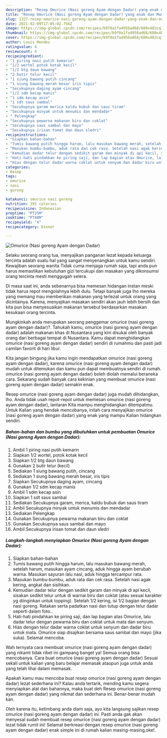 ```yaml
---
description: "Resep Omurice (Nasi goreng Ayam dengan Dadar) yang enak dan Mudah Dibuat"
title: "Resep Omurice (Nasi goreng Ayam dengan Dadar) yang enak dan Mudah Dibuat"
slug: 1327-resep-omurice-nasi-goreng-ayam-dengan-dadar-yang-enak-dan-mudah-dibuat
date: 2021-02-09T17:05:02.756Z
image: https://img-global.cpcdn.com/recipes/b9f0a1fa4956ad68/680x482cq70/omurice-nasi-goreng-ayam-dengan-dadar-foto-resep-utama.jpg
thumbnail: https://img-global.cpcdn.com/recipes/b9f0a1fa4956ad68/680x482cq70/omurice-nasi-goreng-ayam-dengan-dadar-foto-resep-utama.jpg
cover: https://img-global.cpcdn.com/recipes/b9f0a1fa4956ad68/680x482cq70/omurice-nasi-goreng-ayam-dengan-dadar-foto-resep-utama.jpg
author: Louis Mendez
ratingvalue: 4
reviewcount: 4
recipeingredient:
- "1 piring nasi putih kemarin"
- "1/2 wortel potok kotak kecil"
- "1/2 btg daun bawang"
- "2 butir telur kecil"
- "1 siung bawang putih cincang"
- "1 siung bawang merah besar iris tipis"
- "Secukupnya daging ayam cincang"
- "1/2 sdm kecap manis"
- "1 sdm kecap asin"
- "1 sdt saus sambal"
- "Secukupnya garam merica kaldu bubuk dan saus tiram"
- "Secukupnya minyak untuk menumis dan mendadar"
- " Pelengkap"
- "Secukupnya pewarna makanan biru dan coklat"
- "Secukupnya saus sambal dan mayo"
- "Secukupnya irisan tomat dan daun sledri"
recipeinstructions:
- "Siapkan bahan-bahan"
- "Tumis bawang putih hingga harum, lalu masukan bawang merah, setelah harum, masukan ayam cincang, aduk hingga ayam berubah warna. Masukan sayuran lalu nasi, aduk hingga tercampur rata."
- "Masukan bumbu-bumbu, aduk rata dan cek rasa. Setelah nasi agak kering, angkat dan sisihkan."
- "Kemudian dadar telur dengan sedikit garam dan minyak di api kecil, sisakan sedikit telur untuk di warnai biru dan coklat (atau sesuai karakter yg diinginkan untuk topping). Setelah 1/2 kering, isi 1/2 bagian dengan nasi goreng. Ratakan serta padatkan nasi dan tutup dengan telur dadar seperti dalam foto.."
- "Hati-hati pindahkan ke piring saji, dan lap bagian atas Omurice, lalu dadar telur dengan pewarna biru dan coklat untuk mata dan senyum."
- "Hias dengan telur dadar warna coklat untuk senyum dan dadar biru untuk mata. Omurice siap disajikan bersama saus sambal dan mayo (jika suka). Selamat mencoba."
categories:
- Resep
tags:
- omurice
- nasi
- goreng

katakunci: omurice nasi goreng 
nutrition: 291 calories
recipecuisine: Indonesian
preptime: "PT25M"
cooktime: "PT40M"
recipeyield: "4"
recipecategory: Dinner

---
```



![Omurice (Nasi goreng Ayam dengan Dadar)](https://img-global.cpcdn.com/recipes/b9f0a1fa4956ad68/680x482cq70/omurice-nasi-goreng-ayam-dengan-dadar-foto-resep-utama.jpg)

Selaku seorang orang tua, menyajikan panganan lezat kepada keluarga tercinta adalah suatu hal yang sangat menyenangkan untuk kamu sendiri. Kewajiban seorang  wanita Tidak cuma menjaga rumah saja, tapi anda pun harus memastikan kebutuhan gizi tercukupi dan masakan yang dikonsumsi orang tercinta mesti menggugah selera.

Di masa  saat ini, anda sebenarnya bisa memesan hidangan instan meski tidak harus repot mengolahnya lebih dulu. Tetapi banyak juga lho mereka yang memang mau memberikan makanan yang terlezat untuk orang yang dicintainya. Karena, menyajikan masakan sendiri akan jauh lebih bersih dan kita pun bisa menyesuaikan makanan tersebut berdasarkan masakan kesukaan orang tercinta. 



Mungkinkah anda merupakan seorang penggemar omurice (nasi goreng ayam dengan dadar)?. Tahukah kamu, omurice (nasi goreng ayam dengan dadar) adalah makanan khas di Nusantara yang kini disukai oleh banyak orang dari berbagai tempat di Nusantara. Kamu dapat menghidangkan omurice (nasi goreng ayam dengan dadar) sendiri di rumahmu dan pasti jadi camilan favorit di hari libur.

Kita jangan bingung jika kamu ingin mendapatkan omurice (nasi goreng ayam dengan dadar), karena omurice (nasi goreng ayam dengan dadar) mudah untuk ditemukan dan kamu pun dapat membuatnya sendiri di rumah. omurice (nasi goreng ayam dengan dadar) boleh diolah memalui beraneka cara. Sekarang sudah banyak cara kekinian yang membuat omurice (nasi goreng ayam dengan dadar) semakin enak.

Resep omurice (nasi goreng ayam dengan dadar) juga mudah dihidangkan, lho. Anda tidak usah repot-repot untuk memesan omurice (nasi goreng ayam dengan dadar), lantaran Kita mampu menghidangkan ditempatmu. Untuk Kalian yang hendak mencobanya, inilah cara menyajikan omurice (nasi goreng ayam dengan dadar) yang enak yang mampu Kalian hidangkan sendiri.

<!--inarticleads1-->

##### Bahan-bahan dan bumbu yang dibutuhkan untuk pembuatan Omurice (Nasi goreng Ayam dengan Dadar):

1. Ambil 1 piring nasi putih kemarin
1. Siapkan 1/2 wortel, potok kotak kecil
1. Siapkan 1/2 btg daun bawang
1. Gunakan 2 butir telur (kecil)
1. Sediakan 1 siung bawang putih, cincang
1. Sediakan 1 siung bawang merah besar, iris tipis
1. Siapkan Secukupnya daging ayam, cincang
1. Gunakan 1/2 sdm kecap manis
1. Ambil 1 sdm kecap asin
1. Siapkan 1 sdt saus sambal
1. Sediakan Secukupnya garam, merica, kaldu bubuk dan saus tiram
1. Ambil Secukupnya minyak untuk menumis dan mendadar
1. Sediakan  Pelengkap
1. Gunakan Secukupnya pewarna makanan biru dan coklat
1. Gunakan Secukupnya saus sambal dan mayo
1. Ambil Secukupnya irisan tomat dan daun sledri




<!--inarticleads2-->

##### Langkah-langkah menyiapkan Omurice (Nasi goreng Ayam dengan Dadar):

1. Siapkan bahan-bahan
1. Tumis bawang putih hingga harum, lalu masukan bawang merah, setelah harum, masukan ayam cincang, aduk hingga ayam berubah warna. Masukan sayuran lalu nasi, aduk hingga tercampur rata.
1. Masukan bumbu-bumbu, aduk rata dan cek rasa. Setelah nasi agak kering, angkat dan sisihkan.
1. Kemudian dadar telur dengan sedikit garam dan minyak di api kecil, sisakan sedikit telur untuk di warnai biru dan coklat (atau sesuai karakter yg diinginkan untuk topping). Setelah 1/2 kering, isi 1/2 bagian dengan nasi goreng. Ratakan serta padatkan nasi dan tutup dengan telur dadar seperti dalam foto..
1. Hati-hati pindahkan ke piring saji, dan lap bagian atas Omurice, lalu dadar telur dengan pewarna biru dan coklat untuk mata dan senyum.
1. Hias dengan telur dadar warna coklat untuk senyum dan dadar biru untuk mata. Omurice siap disajikan bersama saus sambal dan mayo (jika suka). Selamat mencoba.




Wah ternyata cara membuat omurice (nasi goreng ayam dengan dadar) yang nikamt tidak ribet ini gampang banget ya! Semua orang bisa mencobanya. Cara buat omurice (nasi goreng ayam dengan dadar) Sesuai sekali untuk kalian yang baru belajar memasak ataupun juga untuk anda yang telah lihai dalam memasak.

Apakah kamu mau mencoba buat resep omurice (nasi goreng ayam dengan dadar) lezat sederhana ini? Kalau anda tertarik, mending kamu segera menyiapkan alat dan bahannya, maka buat deh Resep omurice (nasi goreng ayam dengan dadar) yang nikmat dan sederhana ini. Benar-benar mudah kan. 

Oleh karena itu, ketimbang anda diam saja, ayo kita langsung sajikan resep omurice (nasi goreng ayam dengan dadar) ini. Pasti anda gak akan menyesal sudah membuat resep omurice (nasi goreng ayam dengan dadar) lezat tidak rumit ini! Selamat berkreasi dengan resep omurice (nasi goreng ayam dengan dadar) enak simple ini di rumah kalian masing-masing,oke!.

